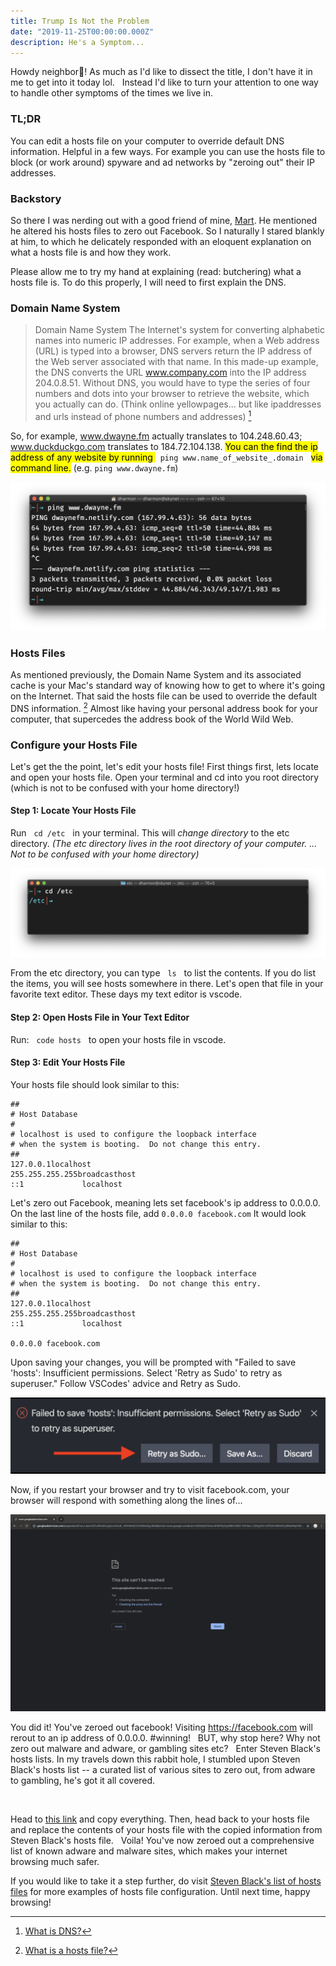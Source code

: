 ```yaml
---
title: Trump Is Not the Problem
date: "2019-11-25T00:00:00.000Z"
description: He's a Symptom...
---
```


Howdy neighbor🤠! As much as I'd like to dissect the title, I don't have it in me to get into it today lol. &nbsp; Instead I'd like to turn your attention to one way to handle other symptoms of the times we live in.

### TL;DR

You can edit a hosts file on your computer to override default DNS information. Helpful in a few ways. For example you can use the hosts file to block (or work around) spyware and ad networks by "zeroing out" their IP addresses.

### Backstory

So there I was nerding out with a good friend of mine, [Mart](https://github.com/MartMcMahon). He mentioned he altered his hosts files to zero out Facebook. So I naturally I stared blankly at him, to which he delicately responded with an eloquent explanation on what a hosts file is and how they work.

Please allow me to try my hand at explaining (read: butchering) what a hosts file is. To do this properly, I will need to first explain the DNS.

### Domain Name System

> Domain Name System The Internet's system for converting alphabetic names into numeric IP addresses. For example, when a Web address (URL) is typed into a browser, DNS servers return the IP address of the Web server associated with that name. In this made-up example, the DNS converts the URL www.company.com into the IP address 204.0.8.51. Without DNS, you would have to type the series of four numbers and dots into your browser to retrieve the website, which you actually can do. (Think online yellowpages... but like ipaddresses and urls instead of phone numbers and addresses) [^1]

So, for example, www.dwayne.fm actually translates to 104.248.60.43; www.duckduckgo.com translates to 184.72.104.138. <mark>You can the find the ip address of any website by running </mark> &nbsp; `ping www.name_of_website_.domain` &nbsp; <mark>via command line.</mark> (e.g. `ping www.dwayne.fm`)

![ping in terminal](ping.png)

### Hosts Files

As mentioned previously, the Domain Name System and its associated cache is your Mac's standard way of knowing how to get to where it's going on the Internet. That said the hosts file can be used to override the default DNS information. [^2] Almost like having your personal address book for your computer, that supercedes the address book of the World Wild Web.

### Configure your Hosts File

Let's get the the point, let's edit your hosts file! First things first, lets locate and open your hosts file. Open your terminal and cd into you root directory (which is not to be confused with your home directory!)

#### Step 1: Locate Your Hosts File

Run &nbsp; `cd /etc` &nbsp; in your terminal. This will _change directory_ to the etc directory. _(The etc directory lives in the root directory of your computer. ... Not to be confused with your home directory)_

![cd to root](cdrootetc.png)

From the etc directory, you can type &nbsp; `ls` &nbsp; to list the contents. If you do list the items, you will see hosts somewhere in there. Let's open that file in your favorite text editor. These days my text editor is vscode.

#### Step 2: Open Hosts File in Your Text Editor

Run: &nbsp; `code hosts` &nbsp; to open your hosts file in vscode.

#### Step 3: Edit Your Hosts File

Your hosts file should look similar to this:

```
##
# Host Database
#
# localhost is used to configure the loopback interface
# when the system is booting.  Do not change this entry.
##
127.0.0.1localhost
255.255.255.255broadcasthost
::1             localhost

```

Let's zero out Facebook, meaning lets set facebook's ip address to 0.0.0.0. On the last line of the hosts file, add `0.0.0.0 facebook.com` It would look similar to this:

```
##
# Host Database
#
# localhost is used to configure the loopback interface
# when the system is booting.  Do not change this entry.
##
127.0.0.1localhost
255.255.255.255broadcasthost
::1             localhost

0.0.0.0 facebook.com
```

Upon saving your changes, you will be prompted with "Failed to save 'hosts': Insufficient permissions. Select 'Retry as Sudo' to retry as superuser." Follow VSCodes' advice and Retry as Sudo.
<br>

![retry as sudo](retryassudo.png)

Now, if you restart your browser and try to visit facebook.com, your browser will respond with something along the lines of...

![can't be reached](cantbereached.png)

You did it! You've zeroed out facebook! Visiting https://facebook.com will rerout to an ip address of 0.0.0.0. #winning! &nbsp; BUT, why stop here? Why not zero out malware and adware, or gambling sites etc? &nbsp; Enter Steven Black's hosts lists. In my travels down this rabbit hole, I stumbled upon Steven Black's hosts list -- a curated list of various sites to zero out, from adware to gambling, he's got it all covered.

<br>

Head to [this link](https://raw.githubusercontent.com/StevenBlack/hosts/master/hosts) and copy everything. Then, head back to your hosts file and replace the contents of your hosts file with the copied information from Steven Black's hosts file. &nbsp; Voila! You've now zeroed out a comprehensive list of known adware and malware sites, which makes your internet browsing much safer.

If you would like to take it a step further, do visit [Steven Black's list of hosts files](https://libraries.io/github/StevenBlack/hosts) for more examples of hosts file configuration. Until next time, happy browsing!

[^1]: [What is DNS?](https://www.pcmag.com/encyclopedia/term/41620/dns)
[^2]: [What is a hosts file?](https://www.imore.com/how-edit-your-macs-hosts-file-and-why-you-would-want)
